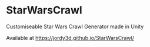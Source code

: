 # StarWarsCrawl
 Customiseable Star Wars Crawl Generator made in Unity

Available at https://jordy3d.github.io/StarWarsCrawl/

